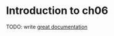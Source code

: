 # Introduction to ch06

TODO: write [great documentation](http://jacobian.org/writing/what-to-write/)

